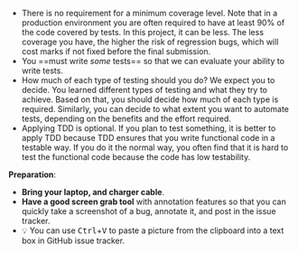 <div id="expectations">

* There is no requirement for a minimum coverage level. Note that in a production environment you are often required to have at least 90% of the code covered by tests. In this project, it can be less. The less coverage you have, the higher the risk of regression bugs, which will cost marks if not fixed before the final submission.
* You ==must write _some_ tests== so that we can evaluate your ability to write tests.
* How much of each type of testing should you do? We expect you to decide. You learned different types of testing and what they try to achieve. Based on that, you should decide how much of each type is required. Similarly, you can decide to what extent you want to automate tests, depending on the benefits and the effort required.
* Applying TDD is optional. If you plan to test something, it is better to apply TDD because TDD ensures that you write functional code in a testable way. If you do it the normal way, you often find that it is hard to test the functional code because the code has low testability.

</div>
<div id="testathonPreparations">

**Preparation**:
* **Bring your laptop, and charger cable**.
* **Have a good screen grab tool** with annotation features so that you can quickly take a screenshot of a bug, annotate it, and post in the issue tracker.
* :bulb: You can use <kbd>Ctrl</kbd>+<kbd>V</kbd> to paste a picture from the clipboard into a text box in GitHub issue tracker. 
  
</div>